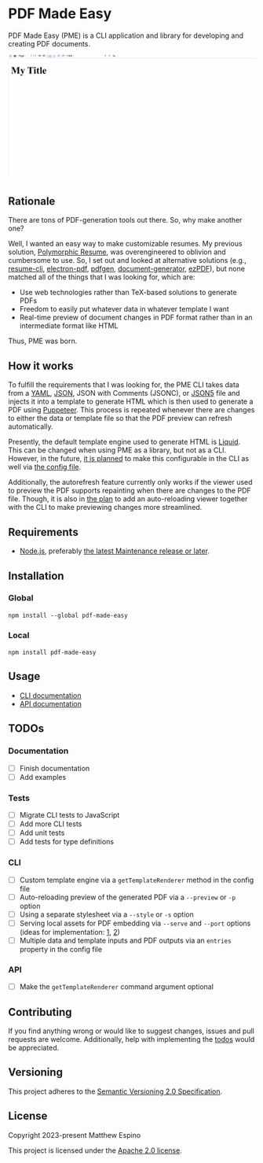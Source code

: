 # PDF Made Easy

PDF Made Easy (PME) is a CLI application and library for developing and creating PDF documents.

![Demo](assets/demo.gif)

## Rationale

There are tons of PDF-generation tools out there. So, why make another one?

Well, I wanted an easy way to make customizable resumes. My previous solution, [Polymorphic Resume](https://github.com/mcecode/polymorphic-resume), was overengineered to oblivion and cumbersome to use. So, I set out and looked at alternative solutions (e.g., [resume-cli](https://github.com/jsonresume/resume-cli), [electron-pdf](https://github.com/fraserxu/electron-pdf), [pdfgen](https://github.com/hausgold/pdfgen), [document-generator](https://github.com/adzialocha/document-generator), [ezPDF](https://github.com/heyset/ezpdf)), but none matched all of the things that I was looking for, which are:

- Use web technologies rather than TeX-based solutions to generate PDFs
- Freedom to easily put whatever data in whatever template I want
- Real-time preview of document changes in PDF format rather than in an intermediate format like HTML

Thus, PME was born.

## How it works

To fulfill the requirements that I was looking for, the PME CLI takes data from a [YAML](https://yaml.org), [JSON](https://www.json.org/json-en.html), JSON with Comments (JSONC), or [JSON5](https://json5.org) file and injects it into a template to generate HTML which is then used to generate a PDF using [Puppeteer](https://pptr.dev). This process is repeated whenever there are changes to either the data or template file so that the PDF preview can refresh automatically.

Presently, the default template engine used to generate HTML is [Liquid](https://liquidjs.com). This can be changed when using PME as a library, but not as a CLI. However, in the future, [it is planned](#todos) to make this configurable in the CLI as well via [the config file](docs/01-cli.md#configuration).

Additionally, the autorefresh feature currently only works if the viewer used to preview the PDF supports repainting when there are changes to the PDF file. Though, it is also in [the plan](#todos) to add an auto-reloading viewer together with the CLI to make previewing changes more streamlined.

## Requirements

- [Node.js](https://nodejs.org), preferably [the latest Maintenance release or later](https://github.com/nodejs/release#release-schedule).

## Installation

### Global

```console
npm install --global pdf-made-easy
```

### Local

```console
npm install pdf-made-easy
```

## Usage

- [CLI documentation](docs/01-cli.md)
- [API documentation](docs/02-api.md)

## TODOs

### Documentation

- [ ] Finish documentation
- [ ] Add examples

### Tests

- [ ] Migrate CLI tests to JavaScript
- [ ] Add more CLI tests
- [ ] Add unit tests
- [ ] Add tests for type definitions

### CLI

- [ ] Custom template engine via a `getTemplateRenderer` method in the config file
- [ ] Auto-reloading preview of the generated PDF via a `--preview` or `-p` option
- [ ] Using a separate stylesheet via a `--style` or `-s` option
- [ ] Serving local assets for PDF embedding via `--serve` and `--port` options (ideas for implementation: [1](https://stackoverflow.com/a/67505480), [2](https://github.com/puppeteer/puppeteer/issues/1643))
- [ ] Multiple data and template inputs and PDF outputs via an `entries` property in the config file

### API

- [ ] Make the `getTemplateRenderer` command argument optional

## Contributing

If you find anything wrong or would like to suggest changes, issues and pull requests are welcome. Additionally, help with implementing the [todos](#todos) would be appreciated.

## Versioning

This project adheres to the [Semantic Versioning 2.0 Specification](https://semver.org).

## License

Copyright 2023-present Matthew Espino

This project is licensed under the [Apache 2.0 license](LICENSE).
